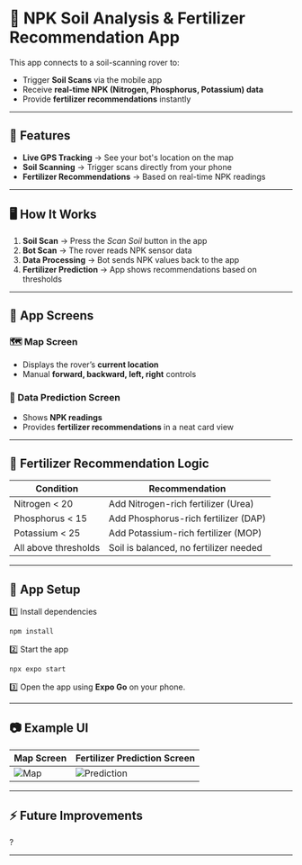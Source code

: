 
# 🌱 NPK Soil Analysis & Fertilizer Recommendation App

This app connects to a soil-scanning rover to:

* Trigger **Soil Scans** via the mobile app
* Receive **real-time NPK (Nitrogen, Phosphorus, Potassium) data**
* Provide **fertilizer recommendations** instantly

---

## 🚀 Features

* **Live GPS Tracking** → See your bot's location on the map
* **Soil Scanning** → Trigger scans directly from your phone
* **Fertilizer Recommendations** → Based on real-time NPK readings

---

## 🖥️ How It Works

1. **Soil Scan** → Press the *Scan Soil* button in the app
2. **Bot Scan** → The rover reads NPK sensor data
3. **Data Processing** → Bot sends NPK values back to the app
4. **Fertilizer Prediction** → App shows recommendations based on thresholds

---

## 📱 App Screens

### 🗺 Map Screen

* Displays the rover’s **current location**
* Manual **forward, backward, left, right** controls

### 🌾 Data Prediction Screen

* Shows **NPK readings**
* Provides **fertilizer recommendations** in a neat card view

---

## 🧠 Fertilizer Recommendation Logic

| Condition            | Recommendation                         |
| -------------------- | -------------------------------------- |
| Nitrogen < 20        | Add Nitrogen-rich fertilizer (Urea)    |
| Phosphorus < 15      | Add Phosphorus-rich fertilizer (DAP)   |
| Potassium < 25       | Add Potassium-rich fertilizer (MOP)    |
| All above thresholds | Soil is balanced, no fertilizer needed |

---

## 📡 App Setup

1️⃣ Install dependencies

```bash
npm install
```

2️⃣ Start the app

```bash
npx expo start
```

3️⃣ Open the app using **Expo Go** on your phone.

---

## 📷 Example UI

| Map Screen           | Fertilizer Prediction Screen |
| -------------------- | ---------------------------- |
| ![Map](docs/map.png) | ![Prediction](docs/data.png) |

---

## ⚡ Future Improvements

?

---

